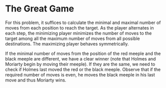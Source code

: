 # The Great Game

For this problem, it suffices to calculate the minimal and maximal number of moves from each position to reach the target. As the player alternates in each step, the minimizing player minimizes the number of moves to the target among all the maximum number of moves from all possible destinations. The maximizing player behaves symmetrically.

If the minimal number of moves from the position of the red meeple and the black meeple are different, we have a clear winner (note that Holmes and Moriarty begin by moving their meeple). If they are the same, we need to check if Holmes last moved the red or the black meeple. Observe that if the required number of moves is even, he moves the black meeple in his last move and thus Moriarty wins.
